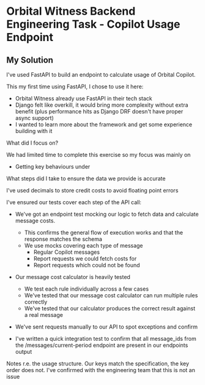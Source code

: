# Orbital Witness Backend Engineering Task - Copilot Usage Endpoint


## My Solution

I've used FastAPI to build an endpoint to calculate usage of Orbital Copilot. 

This my first time using FastAPI, I chose to use it here:
- Orbital Witness already use FastAPI in their tech stack
- Django felt like overkill, it would bring more complexity without extra benefit (plus performance hits as Django DRF doesn't have proper async support)
- I wanted to learn more about the framework and get some experience building with it


What did I focus on?

We had limited time to complete this exercise so my focus was mainly on

- Getting key behaviours under


What steps did I take to ensure the data we provide is accurate

I've used decimals to store credit costs to avoid floating point errors

I've ensured our tests cover each step of the API call:

- We've got an endpoint test mocking our logic to fetch data and calculate message costs.
  - This confirms the general flow of execution works and that the response matches the schema
  - We use mocks covering each type of message
     - Regular Copilot messages
     - Report requests we could fetch costs for
     - Report requests which could not be found

- Our message cost calculator is heavily tested
    - We test each rule individually across a few cases
    - We've tested that our message cost calculator can run multiple rules correctly
    - We've tested that our calculator produces the correct result against a real message

- We've sent requests manually to our API to spot exceptions and confirm 

- I've written a quick integration test to confirm that all message_ids from the /messages/current-period endpoint are present in our endpoints output




Notes r.e. the usage structure. Our keys match the specification, the key order does not. I've confirmed with the engineering team that this is not an issue